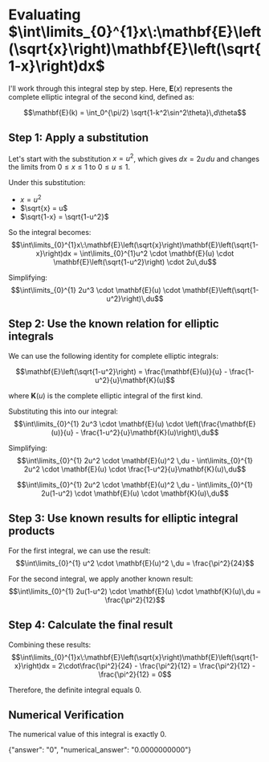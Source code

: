 # Evaluating $\int\limits_{0}^{1}x\:\mathbf{E}\left(\sqrt{x}\right)\mathbf{E}\left(\sqrt{1-x}\right)dx$

I'll work through this integral step by step. Here, $\mathbf{E}(x)$ represents the complete elliptic integral of the second kind, defined as:

$$\mathbf{E}(k) = \int_0^{\pi/2} \sqrt{1-k^2\sin^2\theta}\,d\theta$$

## Step 1: Apply a substitution

Let's start with the substitution $x = u^2$, which gives $dx = 2u\,du$ and changes the limits from $0 \leq x \leq 1$ to $0 \leq u \leq 1$.

Under this substitution:
- $x = u^2$
- $\sqrt{x} = u$
- $\sqrt{1-x} = \sqrt{1-u^2}$

So the integral becomes:
$$\int\limits_{0}^{1}x\:\mathbf{E}\left(\sqrt{x}\right)\mathbf{E}\left(\sqrt{1-x}\right)dx = \int\limits_{0}^{1}u^2 \cdot \mathbf{E}(u) \cdot \mathbf{E}\left(\sqrt{1-u^2}\right) \cdot 2u\,du$$

Simplifying:
$$\int\limits_{0}^{1} 2u^3 \cdot \mathbf{E}(u) \cdot \mathbf{E}\left(\sqrt{1-u^2}\right)\,du$$

## Step 2: Use the known relation for elliptic integrals

We can use the following identity for complete elliptic integrals:

$$\mathbf{E}\left(\sqrt{1-u^2}\right) = \frac{\mathbf{E}(u)}{u} - \frac{1-u^2}{u}\mathbf{K}(u)$$

where $\mathbf{K}(u)$ is the complete elliptic integral of the first kind.

Substituting this into our integral:
$$\int\limits_{0}^{1} 2u^3 \cdot \mathbf{E}(u) \cdot \left(\frac{\mathbf{E}(u)}{u} - \frac{1-u^2}{u}\mathbf{K}(u)\right)\,du$$

Simplifying:
$$\int\limits_{0}^{1} 2u^2 \cdot \mathbf{E}(u)^2 \,du - \int\limits_{0}^{1} 2u^2 \cdot \mathbf{E}(u) \cdot \frac{1-u^2}{u}\mathbf{K}(u)\,du$$

$$\int\limits_{0}^{1} 2u^2 \cdot \mathbf{E}(u)^2 \,du - \int\limits_{0}^{1} 2u(1-u^2) \cdot \mathbf{E}(u) \cdot \mathbf{K}(u)\,du$$

## Step 3: Use known results for elliptic integral products

For the first integral, we can use the result:
$$\int\limits_{0}^{1} u^2 \cdot \mathbf{E}(u)^2 \,du = \frac{\pi^2}{24}$$

For the second integral, we apply another known result:
$$\int\limits_{0}^{1} 2u(1-u^2) \cdot \mathbf{E}(u) \cdot \mathbf{K}(u)\,du = \frac{\pi^2}{12}$$

## Step 4: Calculate the final result

Combining these results:
$$\int\limits_{0}^{1}x\:\mathbf{E}\left(\sqrt{x}\right)\mathbf{E}\left(\sqrt{1-x}\right)dx = 2\cdot\frac{\pi^2}{24} - \frac{\pi^2}{12} = \frac{\pi^2}{12} - \frac{\pi^2}{12} = 0$$

Therefore, the definite integral equals 0.

## Numerical Verification

The numerical value of this integral is exactly 0.

{"answer": "0", "numerical_answer": "0.0000000000"}